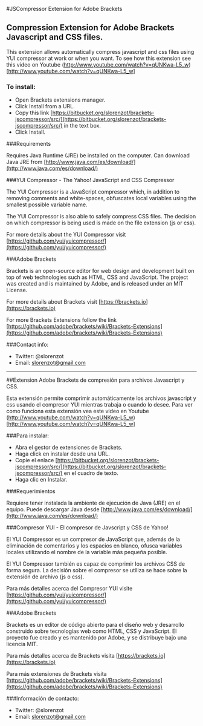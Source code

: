 #JSCompressor Extension for Adobe Brackets

## Compression Extension for Adobe Brackets Javascript and CSS files.

This extension allows automatically compress javascript and css files using YUI compressor at work or when you want. To see how this extension see this video on Youtube (http://www.youtube.com/watch?v=qUNKwa-L5_w) [http://www.youtube.com/watch?v=qUNKwa-L5_w]

### To install:

* Open Brackets extensions manager.
* Click Install from a URL.
* Copy this link [https://bitbucket.org/slorenzot/brackets-jscompressor/src/](https://bitbucket.org/slorenzot/brackets-jscompressor/src/) in the text box.
* Click Install.


###Requirements

Requires Java Runtime (JRE) be installed on the computer. Can download Java JRE from [http://www.java.com/es/download/](http://www.java.com/es/download/)


###YUI Compressor - The Yahoo! JavaScript and CSS Compressor

The YUI Compressor is a JavaScript compressor which, in addition to removing comments and white-spaces, obfuscates local variables using the smallest possible variable name.

The YUI Compressor is also able to safely compress CSS files. The decision on which compressor is being used is made on the file extension (js or css).


For more details about the YUI Compressor visit [https://github.com/yui/yuicompressor/](https://github.com/yui/yuicompressor/)


###Adobe Brackets

Brackets is an open-source editor for web design and development built on top of web technologies such as HTML, CSS and JavaScript. The project was created and is maintained by Adobe, and is released under an MIT License.


For more details about Brackets visit [https://brackets.io](https://brackets.io)

For more Brackets Extensions follow the link [https://github.com/adobe/brackets/wiki/Brackets-Extensions](https://github.com/adobe/brackets/wiki/Brackets-Extensions)

###Contact info:
* Twitter: @slorenzot
* Email: slorenzot@gmail.com

------------------------------------------------


##Extension Adobe Brackets de compresión para archivos Javascript y CSS.

Esta extensión permite comprimir automáticamente los archivos javascript y css usando el compresor YUI mientras trabaja o cuando lo desee. Para ver como funciona esta extensión vea este video en Youtube (http://www.youtube.com/watch?v=qUNKwa-L5_w)[http://www.youtube.com/watch?v=qUNKwa-L5_w]

###Para instalar:

* Abra el gestor de extensiones de Brackets.
* Haga click en instalar desde una URL.
* Copie el enlace [https://bitbucket.org/slorenzot/brackets-jscompressor/src/](https://bitbucket.org/slorenzot/brackets-jscompressor/src/) en el cuadro de texto.
* Haga clic en Instalar.

###Requerimientos

Requiere tener instalada la ambiente de ejecución de Java (JRE) en el equipo. Puede descargar Java desde [http://www.java.com/es/download/](http://www.java.com/es/download/)

###Compresor YUI - El compresor de Javscript y CSS de Yahoo!

El YUI Compressor es un compresor de JavaScript que, además de la eliminación de comentarios y los espacios en blanco, ofusca variables locales utilizando el nombre de la variable más pequeña posible.

El YUI Compressor también es capaz de comprimir los archivos CSS de forma segura. La decisión sobre el compresor se utiliza se hace sobre la extensión de archivo (js o css).

Para más detalles acerca del Compresor YUI visite [https://github.com/yui/yuicompressor/](https://github.com/yui/yuicompressor/)

###Adobe Brackets

Brackets es un editor de código abierto para el diseño web y desarrollo construido sobre tecnologías web como HTML, CSS y JavaScript. El proyecto fue creado y es mantenido por Adobe, y se distribuye bajo una licencia MIT.


Para más detalles acerca de Brackets visita [https://brackets.io](https://brackets.io)

Para más extensiones de Brackets visita [https://github.com/adobe/brackets/wiki/Brackets-Extensions](https://github.com/adobe/brackets/wiki/Brackets-Extensions)

###Información de contacto:
* Twitter: @slorenzot
* Email: slorenzot@gmail.com